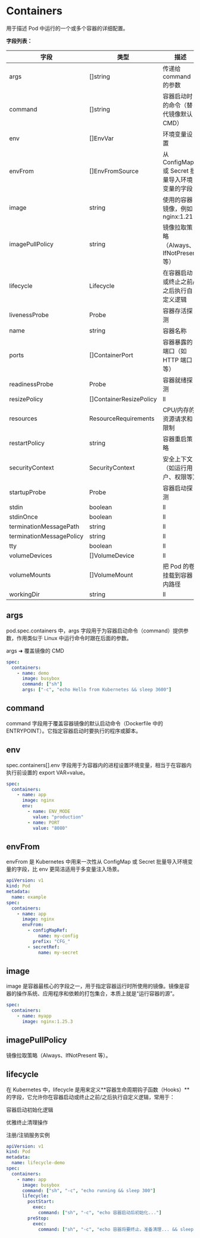 # Containers

用于描述 Pod 中运行的一个或多个容器的详细配置。

**字段列表：**

|字段|类型|描述|
|----|----|----|
|args| []string|传递给 command 的参数|
|command| \[]string| 容器启动时的命令（替代镜像默认 CMD）|
|env| \[]EnvVar| 环境变量设置|
|envFrom| \[]EnvFromSource|从 ConfigMap 或 Secret 批量导入环境变量的字段|
|image|string|使用的容器镜像，例如 nginx:1.21|
|imagePullPolicy|string|镜像拉取策略（Always、IfNotPresent 等）|
|lifecycle|Lifecycle|在容器启动或终止之前/之后执行自定义逻辑|
|livenessProbe|Probe|容器存活探测|
|name|string|容器名称|
|ports|\[]ContainerPort|容器暴露的端口（如 HTTP 端口等）|
|readinessProbe|Probe|容器就绪探测|
|resizePolicy|\[]ContainerResizePolicy|ll|
|resources|ResourceRequirements|CPU/内存的资源请求和限制|
|restartPolicy|string|容器重启策略|
|securityContext|SecurityContext|安全上下文（如运行用户、权限等）|
|startupProbe|Probe|容器启动探测|
|stdin|boolean|ll|
|stdinOnce|boolean|ll|
|terminationMessagePath|string|ll|
|terminationMessagePolicy|string|ll|
|tty|boolean|ll|
|volumeDevices|[]VolumeDevice|ll|
|volumeMounts|[]VolumeMount|把 Pod 的卷挂载到容器内路径|
|workingDir|string|ll|

## args

pod.spec.containers 中，args 字段用于为容器启动命令（command）提供参数，作用类似于 Linux 中运行命令时跟在后面的参数。

args ➜ 覆盖镜像的 CMD

```yaml
spec:
  containers:
    - name: demo
      image: busybox
      command: ["sh"]
      args: ["-c", "echo Hello from Kubernetes && sleep 3600"]
```

## command

command 字段用于覆盖容器镜像的默认启动命令（Dockerfile 中的 ENTRYPOINT）。它指定容器启动时要执行的程序或脚本。

## env

spec.containers[].env 字段用于为容器内的进程设置环境变量，相当于在容器内执行前设置的 export VAR=value。

```yaml
spec:
  containers:
    - name: app
      image: nginx
      env:
        - name: ENV_MODE
          value: "production"
        - name: PORT
          value: "8080"
```

## envFrom

envFrom 是 Kubernetes 中用来一次性从 ConfigMap 或 Secret 批量导入环境变量的字段，比 env 更简洁适用于多变量注入场景。

```yaml
apiVersion: v1
kind: Pod
metadata:
  name: example
spec:
  containers:
    - name: app
      image: nginx
      envFrom:
        - configMapRef:
            name: my-config
          prefix: "CFG_"
        - secretRef:
            name: my-secret
```

## image

image 是容器最核心的字段之一，用于指定容器运行时所使用的镜像。镜像是容器的操作系统、应用程序和依赖的打包集合，本质上就是“运行容器的源”。

```yaml
spec:
  containers:
    - name: myapp
      image: nginx:1.25.3
```

## imagePullPolicy

镜像拉取策略（Always、IfNotPresent 等）。

## lifecycle

在 Kubernetes 中，lifecycle 是用来定义**容器生命周期钩子函数（Hooks）**的字段，它允许你在容器启动或终止之前/之后执行自定义逻辑，常用于：

容器启动初始化逻辑

优雅终止清理操作

注册/注销服务实例

```yaml
apiVersion: v1
kind: Pod
metadata:
  name: lifecycle-demo
spec:
  containers:
    - name: app
      image: busybox
      command: ["sh", "-c", "echo running && sleep 300"]
      lifecycle:
        postStart:
          exec:
            command: ["sh", "-c", "echo 容器启动后初始化..."]
        preStop:
          exec:
            command: ["sh", "-c", "echo 容器将要终止，准备清理... && sleep 10"]
```

## 